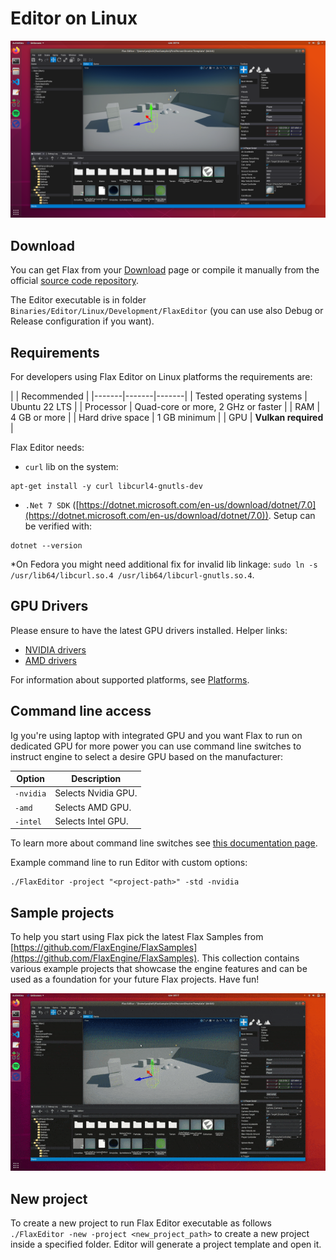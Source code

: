 # Editor on Linux

![Flax Editor on Linux with Vulkan](media/flax-editor-linux-vulkan.png)

## Download

You can get Flax from your [Download](https://flaxengine.com/download/) page or compile it manually from the official [source code repository](https://github.com/FlaxEngine/FlaxEngine).

The Editor executable is in folder `Binaries/Editor/Linux/Development/FlaxEditor` (you can use also Debug or Release configuration if you want).

## Requirements

For developers using Flax Editor on Linux platforms the requirements are:

| | Recommended |
|-------|-------|-------|
| Tested operating systems | Ubuntu 22 LTS |
| Processor | Quad-core or more, 2 GHz or faster |
| RAM | 4 GB or more |
| Hard drive space | 1 GB minimum |
| GPU | **Vulkan required** |

Flax Editor needs:

* `curl` lib on the system:

```
apt-get install -y curl libcurl4-gnutls-dev
```

*  `.Net 7 SDK` ([https://dotnet.microsoft.com/en-us/download/dotnet/7.0](https://dotnet.microsoft.com/en-us/download/dotnet/7.0)). Setup can be verified with:

```
dotnet --version
```

*On Fedora you might need additional fix for invalid lib linkage: `sudo ln -s /usr/lib64/libcurl.so.4 /usr/lib64/libcurl-gnutls.so.4`.

## GPU Drivers

Please ensure to have the latest GPU drivers installed. Helper links:
- [NVIDIA drivers](http://www.nvidia.com/Download/index.aspx?lang=en-us/)
- [AMD drivers](http://support.amd.com/en-us/download)

For information about supported platforms, see [Platforms](../platforms/index.md).

## Command line access

Ig you're using laptop with integrated GPU and you want Flax to run on dedicated GPU for more power you can use command line switches to instruct engine to select a desire GPU based on the manufacturer:

| Option | Description |
|-------|-------|
| `-nvidia` | Selects Nvidia GPU. |
| `-amd` | Selects AMD GPU. |
| `-intel` | Selects Intel GPU. |

To learn more about command line switches see [this documentation page](../editor/advanced/command-line-access.md).

Example command line to run Editor with custom options:

```
./FlaxEditor -project "<project-path>" -std -nvidia
```

## Sample projects

To help you start using Flax pick the latest Flax Samples from [https://github.com/FlaxEngine/FlaxSamples](https://github.com/FlaxEngine/FlaxSamples). This collection contains various example projects that showcase the engine features and can be used as a foundation for your future Flax projects. Have fun!

![Flax Editor Play Mode on Linux with Vulkan](media/editor-playing-on-linux-vulkan.gif)

## New project

To create a new project to run Flax Editor executable as follows `./FlaxEditor -new -project <new_project_path>` to create a new project inside a specified folder. Editor will generate a project template and open it.
